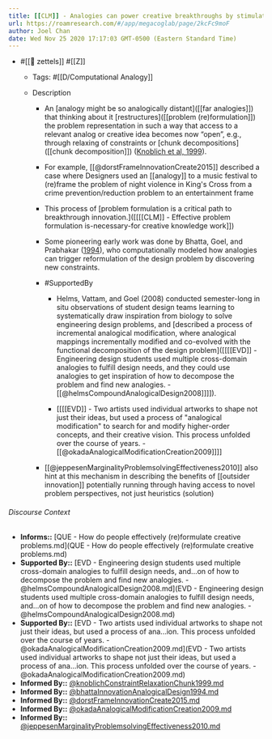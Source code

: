 ```yaml
---
title: [[CLM]] - Analogies can power creative breakthroughs by stimulating effective problem (re)formulation
url: https://roamresearch.com/#/app/megacoglab/page/2kcFc9moF
author: Joel Chan
date: Wed Nov 25 2020 17:17:03 GMT-0500 (Eastern Standard Time)
---
```


- #[[🌲 zettels]] #[[Z]]

    - Tags: #[[D/Computational Analogy]]

    - Description

        - An [analogy might be so analogically distant]([[far analogies]]) that thinking about it [restructures]([[problem (re)formulation]]) the problem representation in such a way that access to a relevant analog or creative idea becomes now “open”, e.g., through relaxing of constraints or [chunk decompositions]([[chunk decomposition]]) ([Knoblich et al, 1999]([[@knoblichConstraintRelaxationChunk1999]])).

        - For example, [[@dorstFrameInnovationCreate2015]] described a case where Designers used an [[analogy]] to a music festival to (re)frame the problem of night violence in King's Cross from a crime prevention/reduction problem to an entertainment frame

        - This process of [problem formulation is a critical path to breakthrough innovation.]([[[[CLM]] - Effective problem formulation is-necessary-for creative knowledge work]])

        - Some pioneering early work was done by Bhatta, Goel, and Prabhakar ([1994]([[@bhattaInnovationAnalogicalDesign1994]])), who computationally modeled how analogies can trigger reformulation of the design problem by discovering new constraints.

        - #SupportedBy

            - Helms, Vattam, and Goel (2008) conducted semester-long in situ observations of student design teams learning to systematically draw inspiration from biology to solve engineering design problems, and [described a process of incremental analogical modification, where analogical mappings incrementally modified and co-evolved with the functional decomposition of the design problem]([[[[EVD]] - Engineering design students used multiple cross-domain analogies to fulfill design needs, and they could use analogies to get inspiration of how to decompose the problem and find new analogies. - [[@helmsCompoundAnalogicalDesign2008]]]]).

            - [[[[EVD]] - Two artists used individual artworks to shape not just their ideas, but used a process of "analogical modification" to search for and modify higher-order concepts, and their creative vision. This process unfolded over the course of years. - [[@okadaAnalogicalModificationCreation2009]]]]

        - [[@jeppesenMarginalityProblemsolvingEffectiveness2010]] also hint at this mechanism in describing the benefits of [[outsider innovation]] potentially running through having access to novel problem perspectives, not just heuristics (solution)

###### Discourse Context

- **Informs::** [QUE - How do people effectively (re)formulate creative problems.md](QUE - How do people effectively (re)formulate creative problems.md)
- **Supported By::** [EVD - Engineering design students used multiple cross-domain analogies to fulfill design needs, and...on of how to decompose the problem and find new analogies. - @helmsCompoundAnalogicalDesign2008.md](EVD - Engineering design students used multiple cross-domain analogies to fulfill design needs, and...on of how to decompose the problem and find new analogies. - @helmsCompoundAnalogicalDesign2008.md)
- **Supported By::** [EVD - Two artists used individual artworks to shape not just their ideas, but used a process of ana...ion. This process unfolded over the course of years. - @okadaAnalogicalModificationCreation2009.md](EVD - Two artists used individual artworks to shape not just their ideas, but used a process of ana...ion. This process unfolded over the course of years. - @okadaAnalogicalModificationCreation2009.md)
- **Informed By::** [@knoblichConstraintRelaxationChunk1999.md](@knoblichConstraintRelaxationChunk1999.md)
- **Informed By::** [@bhattaInnovationAnalogicalDesign1994.md](@bhattaInnovationAnalogicalDesign1994.md)
- **Informed By::** [@dorstFrameInnovationCreate2015.md](@dorstFrameInnovationCreate2015.md)
- **Informed By::** [@okadaAnalogicalModificationCreation2009.md](@okadaAnalogicalModificationCreation2009.md)
- **Informed By::** [@jeppesenMarginalityProblemsolvingEffectiveness2010.md](@jeppesenMarginalityProblemsolvingEffectiveness2010.md)


